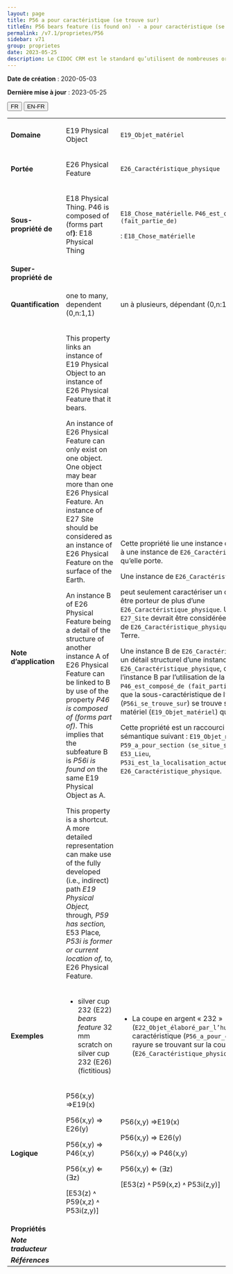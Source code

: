 ```yaml
---
layout: page
title: P56 a pour caractéristique (se trouve sur)
titleEn: P56 bears feature (is found on)  - a pour caractéristique (se trouve sur)
permalink: /v7.1/proprietes/P56
sidebar: v71
group: proprietes
date: 2023-05-25
description: Le CIDOC CRM est le standard qu’utilisent de nombreuses organisations pour l’échange et l’intégration de jeux de données et de spécifications patrimoniales. Il est développé et maintenu à jour exclusivement en anglais par le CRM SIG, un sous-groupe du Conseil international des musées (ICOM). Ceci est une traduction officielle en français développée par la Traduction en français du CIDOC CRM, une initiative qui offre une version française à jour et accessible ouvertement et gratuitement du standard CIDOC CRM et en démocratise l'usage dans la communauté patrimoniale francophone. ------------ The CIDOC CRM is the standard used by many heritage organizations for the exchange and integration of museum collection datasets and specifications. It is developed and maintained exclusively in English by the CRM SIG, a subgroup of the International Council of Museums (ICOM). This is an official translation developed by the Traduction en français du CIDOC CRM, an initiative offering an open, up-to-date, and free French version of the CIDOC CRM standard, and democratizing its use in the francophone heritage community.
---
```


**Date de création** : 2020-05-03

**Dernière mise à jour** : 2023-05-25

<div class="lang-buttons">
 <button id="fr" class="activate">FR</button>
 <button id="en-fr">EN-FR</button>
</div>

<table>
<tbody>
<tr>
<td><strong>Domaine</strong></td>
<td class="en">
<p>E19 Physical Object</p>
</td>
<td>
<p><code class="language-plaintext highlighter-rouge">E19_Objet_matériel</code> </p>
</td>
</tr>
<tr>
<td><strong>Portée</strong></td>
<td class="en">
<p>E26 Physical Feature</p>
</td>
<td>
<p><code class="language-plaintext highlighter-rouge">E26_Caractéristique_physique</code></p>
</td>
</tr>
<tr>
<td><strong>Sous-propriété de</strong></td>
<td class="en">
<p>E18 Physical Thing. P46 is composed of (forms part of<strong>)</strong>: E18 Physical Thing</p>
</td>
<td>
<p><code class="language-plaintext highlighter-rouge">E18_Chose_matérielle</code>. <code class="language-plaintext highlighter-rouge">P46_est_composé_de (fait_partie_de)</code></p>
<p> : <code class="language-plaintext highlighter-rouge">E18_Chose_matérielle</code></p>
</td>
</tr>
<tr>
<td><strong>Super-propriété de</strong></td>
<td class="en">
</td>
<td>
</td>
</tr>
<tr>
<td><strong>Quantification</strong></td>
<td class="en">
<p>one to many, dependent (0,n:1,1)</p>
</td>
<td>
<p>un à plusieurs, dépendant (0,n:1,1)</p>
</td>
</tr>
<tr>
<td><strong>Note d’application</strong></td>
<td class="en">
<p>This property links an instance of E19 Physical Object to an instance of E26 Physical Feature that it bears.</p>
<p>An instance of E26 Physical Feature can only exist on one object. One object may bear more than one E26 Physical Feature. An instance of E27 Site should be considered as an instance of E26 Physical Feature on the surface of the Earth.</p>
<p>An instance B of E26 Physical Feature being a detail of the structure of another instance A of E26 Physical Feature can be linked to B by use of the property <em>P46 is composed of (forms part of)</em>. This implies that the subfeature B is <em>P56i is found on</em> the same E19 Physical Object as A. </p>
<p>This property is a shortcut. A more detailed representation can make use of the fully developed (i.e., indirect) path <em>E19 Physical Object, </em>through<em>, P59 has section, </em>E53 Place<em>, P53i is former or current location of, </em>to<em>, </em>E26 Physical Feature.</p>
</td>
<td>
<p>Cette propriété lie une instance de <code class="language-plaintext highlighter-rouge">E19_Objet_matériel</code> à une instance de <code class="language-plaintext highlighter-rouge">E26_Caractéristique_physique</code> qu’elle porte.</p>
<p>Une instance de <code class="language-plaintext highlighter-rouge">E26_Caractéristique_physique</code></p>
<p>peut seulement caractériser un objet. Un objet peut être porteur de plus d’une <code class="language-plaintext highlighter-rouge">E26_Caractéristique_physique</code>. Une instance de <code class="language-plaintext highlighter-rouge">E27_Site</code> devrait être considérée comme une instance de <code class="language-plaintext highlighter-rouge">E26_Caractéristique_physique</code> à la surface de la Terre.</p>
<p>Une instance B de  <code class="language-plaintext highlighter-rouge">E26_Caractéristique_physique</code> étant un détail structurel d’une instance A de <code class="language-plaintext highlighter-rouge">E26_Caractéristique_physique</code>, celle-ci peut être liée à l’instance B par l’utilisation de la propriété <code class="language-plaintext highlighter-rouge">P46_est_composé_de (fait_partie_de)</code>. Cela implique que la sous-caractéristique de l’instance B (<code class="language-plaintext highlighter-rouge">P56i_se_trouve_sur</code>) se trouve sur le même objet matériel (<code class="language-plaintext highlighter-rouge">E19_Objet_matériel</code>) que l’instance A.</p>
<p>Cette propriété est un raccourci du chemin sémantique suivant : <code class="language-plaintext highlighter-rouge">E19_Objet_matériel</code>, <code class="language-plaintext highlighter-rouge">P59_a_pour_section (se_situe_sur_ou_dans)</code>, <code class="language-plaintext highlighter-rouge">E53_Lieu</code>, <code class="language-plaintext highlighter-rouge">P53i_est_la_localisation_actuelle_ou_antérieure_de</code>, <code class="language-plaintext highlighter-rouge">E26_Caractéristique_physique</code>.</p>
</td>
</tr>
<tr>
<td><strong>Exemples</strong></td>
<td class="en">
<ul>
<li><p>silver cup 232 (E22) <em>bears feature </em>32 mm scratch on silver cup 232 (E26) (fictitious)</p>
</li>
</ul>
</td>
<td>
<ul>
<li><p>La coupe en argent « 232 » (<code class="language-plaintext highlighter-rouge">E22_Objet_élaboré_par_l’humain</code>) a pour caractéristique (<code class="language-plaintext highlighter-rouge">P56_a_pour_caractéristique</code>) une rayure se trouvant sur la coupe en argent « 232 » (<code class="language-plaintext highlighter-rouge">E26_Caractéristique_physique</code>) (fictif)</p>
</li>
</ul>
</td>
</tr>
<tr>
<td><strong>Logique</strong></td>
<td class="en">
<p>P56(x,y) ⇒E19(x)</p>
<p>P56(x,y) ⇒ E26(y)</p>
<p>P56(x,y) ⇒ P46(x,y)</p>
<p>P56(x,y) ⇐ (∃z)</p>
<p>  [E53(z) ˄ P59(x,z) ˄ P53i(z,y)]</p>
</td>
<td>
<p>P56(x,y) ⇒E19(x)</p>
<p>P56(x,y) ⇒ E26(y)</p>
<p>P56(x,y) ⇒ P46(x,y)</p>
<p>P56(x,y) ⇐ (∃z)</p>
<p>  [E53(z) ˄ P59(x,z) ˄ P53i(z,y)]</p>
</td>
</tr>
<tr>
<td><strong>Propriétés</strong></td>
<td class="en">
</td>
<td>
</td>
</tr>
<tr>
<td><strong><em>Note traducteur</em></strong></td>
<td colspan="2">
</td>
</tr>
<tr>
<td><strong><em>Références</em></strong></td>
<td colspan="2">
</td>
</tr>
</tbody>
</table>
